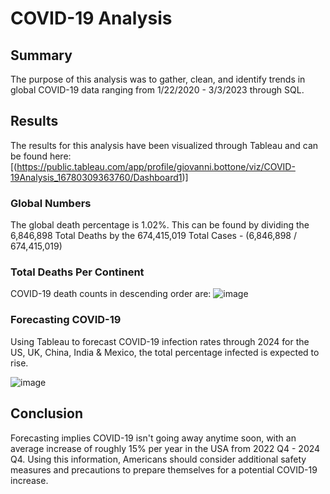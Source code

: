 # COVID-19 Analysis

## Summary 
The purpose of this analysis was to gather, clean, and identify trends in global COVID-19 data ranging from 1/22/2020 - 3/3/2023 through SQL. 


## Results
The results for this analysis have been visualized through Tableau and can be found here: [(https://public.tableau.com/app/profile/giovanni.bottone/viz/COVID-19Analysis_16780309363760/Dashboard1)]


### Global Numbers
The global death percentage is 1.02%. This can be found by dividing the 6,846,898 Total Deaths by the 674,415,019 Total Cases - (6,846,898 / 674,415,019) 


### Total Deaths Per Continent
COVID-19 death counts in descending order are: 
![image](https://user-images.githubusercontent.com/95371617/222972944-89d07533-f4f0-482a-ac41-2d0111595ad9.png)


### Forecasting COVID-19
Using Tableau to forecast COVID-19 infection rates through 2024 for the US, UK, China, India & Mexico, the total percentage infected is expected to rise. 

![image](https://user-images.githubusercontent.com/95371617/222972741-9d0a900f-2d72-4197-9335-2c352e773d6e.png)


## Conclusion
Forecasting implies COVID-19 isn't going away anytime soon, with an average increase of roughly 15% per year in the USA from 2022 Q4 - 2024 Q4. Using this information, Americans should consider additional safety measures and precautions to prepare themselves for a potential COVID-19 increase.
